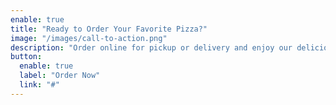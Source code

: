 ```yaml
---
enable: true
title: "Ready to Order Your Favorite Pizza?"
image: "/images/call-to-action.png"
description: "Order online for pickup or delivery and enjoy our delicious handcrafted pizzas in the comfort of your own home."
button:
  enable: true
  label: "Order Now"
  link: "#"
---
```

